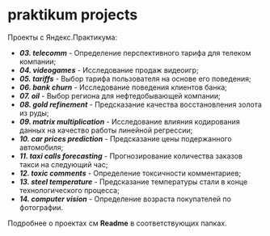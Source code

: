 # praktikum projects
Проекты с Яндекс.Практикума:
- ***03. telecomm*** - Определение перспективного тарифа для телеком компании;
- ***04. videogames*** - Исследование продаж видеоигр;
- ***05. tariffs*** - Выбор тарифа пользователя на основе его поведения;
- ***06. bank churn*** - Исследование поведения клиентов банка;
- ***07. oil*** - Выбор региона для нефтедобывающей компании;
- ***08. gold refinement*** - Предсказание качества восстановления золота из руды;
- ***09. matrix multiplication*** - Исследование влияния кодирования данных на качество работы линейной регрессии;
- ***10. car prices prediction*** - Предсказание цены подержанного автомобиля;
- ***11. taxi calls forecasting*** - Прогнозирование количества заказов такси на следующий час;
- ***12. toxic comments*** - Определение токсичности комментариев;
- ***13. steel temperature*** - Предсказание температуры стали в конце технологического процесса;
- ***14. computer vision*** - Определение возраста покупателей по фотографии.

Подробнее о  проектах см **Readme** в соответствующих папках.
